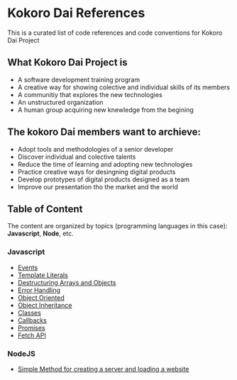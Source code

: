 # Kokoro Dai References
This is a curated list of code references and code conventions for Kokoro Dai Project

## What Kokoro Dai Project is
* A software development training program
* A creative way for showing colective and individual skills of its members
* A communitiy that explores the new technologies
* An unstructured organization
* A human group acquiring new knewledge from the begining 

## The kokoro Dai members want to archieve:
* Adopt tools and methodologies of a senior developer
* Discover individual and colective talents
* Reduce the time of learning and adopting new technologies
* Practice creative ways for desingning digital products
* Develop prototypes of digital products designed as a team
* Improve our presentation tho the market and the world

## Table of Content
The content are organized by topics (programming languages in this case): **Javascript**, **Node**, etc.

### Javascript

* [Events](Javascript.-Events)
* [Template Literals](Javascript.-Template-literals)
* [Destructuring Arrays and Objects](Javascript.-Destructuring)
* [Error Handling](Javascript.-Error-Handling)
* [Object Oriented](Javascript.-Object-oriented)
* [Object Inheritance](Javascript.-Object-Inheritance)
* [Classes](Javascript.-Classes)
* [Callbacks](Javascript.-Callbacks)
* [Promises](Javascript.-Promises)
* [Fetch API](Javascript.-Fetch-API)

### NodeJS
* [Simple Method for creating a server and loading a website](NodeJS---Creating-a-Server)
